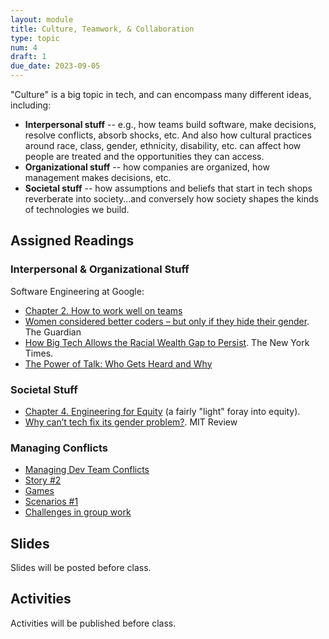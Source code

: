 ```yaml
---
layout: module
title: Culture, Teamwork, & Collaboration
type: topic
num: 4
draft: 1
due_date: 2023-09-05
---
```


"Culture" is a  big topic in tech, and can encompass many different ideas, including:
* **Interpersonal stuff** -- e.g., how teams build software, make decisions, resolve conflicts, absorb shocks, etc. And also how cultural practices around race, class, gender, ethnicity, disability, etc. can affect how people are treated and the opportunities they can access.
* **Organizational stuff** -- how companies are organized, how management makes decisions, etc.
* **Societal stuff** -- how assumptions and beliefs that start in tech shops reverberate into society...and conversely how society shapes the kinds of technologies we build.

## Assigned Readings

### Interpersonal & Organizational Stuff
Software Engineering at Google:
* <a href="https://abseil.io/resources/swe-book/html/ch02.html" target="_blank">Chapter 2. How to work well on teams</a>
* <a href="https://www.theguardian.com/technology/2016/feb/12/women-considered-better-coders-hide-gender-github" target="_blank">Women considered better coders – but only if they hide their gender</a>. The Guardian
* <a href="https://www.nytimes.com/2021/06/21/us/politics/big-tech-racial-wealth-gap.html" target="_blank">How Big Tech Allows the Racial Wealth Gap to Persist</a>. The New York Times.
* <a href="https://hbr.org/1995/09/the-power-of-talk-who-gets-heard-and-why" target="_blank">The Power of Talk: Who Gets Heard and Why</a>

### Societal Stuff
* <a href="https://abseil.io/resources/swe-book/html/ch02.html" target="_blank">Chapter 4. Engineering for Equity</a> (a fairly "light" foray into equity).
* <a href="https://www.technologyreview.com/2022/08/11/1056917/tech-fix-gender-problem/" target="_blank">Why can’t tech fix its gender problem?</a>. MIT Review

### Managing Conflicts
* [Managing Dev Team Conflicts](https://www.shakebugs.com/blog/managing-dev-team-conflicts/)
* [Story #2](https://leaddev.com/culture-engagement-motivation/managing-conflict-engineering-teams)
* [Games](https://s3.wp.wsu.edu/uploads/sites/2070/2016/08/The-big-book-of-Conflict-Resolution-Games.pdf)
* [Scenarios #1](http://tchavezgsedp.weebly.com/conflict-scenarios.html)
* [Challenges in group work](https://www.celt.iastate.edu/instructional-strategies/effective-teaching-practices/group-work/common-group-work-challenges-and-solutions/)

## Slides
Slides will be posted before class.


## Activities
Activities will be published before class.